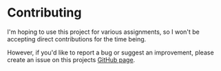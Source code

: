 Contributing
============

I'm hoping to use this project for various assignments, so I won't be accepting direct contributions for the time being.

However, if you'd like to report a bug or suggest an improvement, please create an issue on this projects [GitHub page](https://github.com/Marika-0/hxtf/issues).
